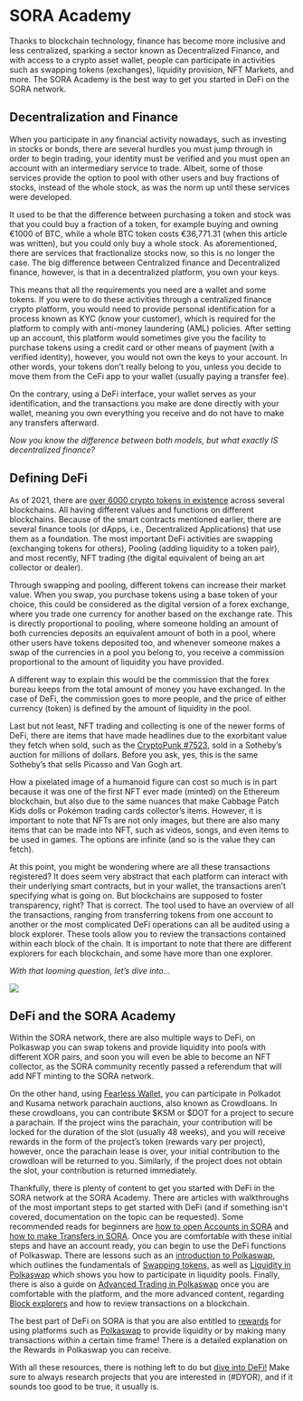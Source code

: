# SORA Academy

Thanks to blockchain technology, finance has become more inclusive and
less centralized, sparking a sector known as Decentralized Finance,
and with access to a crypto asset wallet, people can participate in
activities such as swapping tokens (exchanges), liquidity provision,
NFT Markets, and more. The SORA Academy is the best way to get you started in DeFi on the SORA network.

## Decentralization and Finance

When you participate in any financial activity nowadays, such as investing in stocks or bonds, there are several hurdles you must jump through in order to begin trading, your identity must be verified and you must open an account with an intermediary service to trade. Albeit, some of those services provide the option to pool with other users and buy fractions of stocks, instead of the whole stock, as was the norm up until these services were developed.

It used to be that the difference between purchasing a token and stock was that you could buy a fraction of a token, for example buying and owning €1000 of BTC, while a whole BTC token costs €36,771.31 (when this article was written), but you could only buy a whole stock. As aforementioned, there are services that fractionalize stocks now, so this is no longer the case.
The big difference between Centralized finance and Decentralized
finance, however, is that in a decentralized platform, you own your
keys.

This means that all the requirements you need are a wallet and some tokens. If you were to do these activities through a centralized finance crypto platform, you would need to provide personal identification for a process known as KYC (know your customer), which is required for the platform to comply with anti-money laundering (AML) policies.
After setting up an account, this platform would sometimes give you the facility to purchase tokens using a credit card or other means of payment (with a verified identity), however, you would not own the keys to your account. In other words, your tokens don’t really belong to you, unless you decide to move them from the CeFi app to your wallet (usually paying a transfer fee).

On the contrary, using a DeFi interface, your wallet serves as your identification, and the transactions you make are done directly with your wallet, meaning you own everything you receive and do not have to make any transfers afterward.

_Now you know the difference between both models, but what exactly IS decentralized finance?_

## Defining DeFi

As of 2021, there are [over 6000 crypto tokens in existence](https://www.investing.com/crypto/currencies) across several blockchains. All having different values and functions on different blockchains. Because of the smart contracts mentioned earlier, there are several finance tools (or dApps, i.e., Decentralized Applications) that use them as a foundation. The most important DeFi activities are swapping (exchanging tokens for others), Pooling (adding liquidity to a token pair), and most recently, NFT trading (the digital equivalent of being an art collector or dealer).

Through swapping and pooling, different tokens can increase their market value. When you swap, you purchase tokens using a base token of your choice, this could be considered as the digital version of a forex exchange, where you trade one currency for another based on the exchange rate. This is directly proportional to pooling, where someone holding an amount of both currencies deposits an equivalent amount of both in a pool, where other users have tokens deposited too, and whenever someone makes a swap of the currencies in a pool you belong to, you receive a commission proportional to the amount of liquidity you have provided.

A different way to explain this would be the commission that the forex bureau keeps from the total amount of money you have exchanged. In the case of DeFi, the commission goes to more people, and the price of either currency (token) is defined by the amount of liquidity in the pool.

Last but not least, NFT trading and collecting is one of the newer forms of DeFi, there are items that have made headlines due to the exorbitant value they fetch when sold, such as the [CryptoPunk #7523](https://news.artnet.com/market/sothebys-natively-digital-sale-1979174), sold in a Sotheby’s auction for millions of dollars. Before you ask, yes, this is the same Sotheby’s that sells Picasso and Van Gogh art.

How a pixelated image of a humanoid figure can cost so much is in part because it was one of the first NFT ever made (minted) on the Ethereum blockchain, but also due to the same nuances that make Cabbage Patch Kids dolls or Pokémon trading cards collector’s items. However, it is important to note that NFTs are not only images, but there are also many items that can be made into NFT, such as videos, songs, and even items to be used in games. The options are infinite (and so is the value they can fetch).

At this point, you might be wondering where are all these transactions registered? It does seem very abstract that each platform can interact with their underlying smart contracts, but in your wallet, the transactions aren’t specifying what is going on. But blockchains are supposed to foster transparency, right? That is correct. The tool used to have an overview of all the transactions, ranging from transferring tokens from one account to another or the most complicated DeFi operations can all be audited using a block explorer. These tools allow you to review the transactions contained within each block of the chain. It is important to note that there are different explorers for each blockchain, and some have more than one explorer.

_With that looming question, let’s dive into…_

![](/.gitbook/assets/sora_academy.jpg)

## DeFi and the SORA Academy

Within the SORA network, there are also multiple ways to DeFi, on Polkaswap you can swap tokens and provide liquidity into pools with different XOR pairs, and soon you will even be able to become an NFT collector, as the SORA community recently passed a referendum that will add NFT minting to the SORA network.

On the other hand, using [Fearless Wallet](https://fearlesswallet.io/), you can participate in Polkadot and Kusama network parachain auctions, also known as Crowdloans. In these crowdloans, you can contribute $KSM or $DOT for a project to secure a parachain. If the project wins the parachain, your contribution will be locked for the duration of the slot (usually 48 weeks), and you will receive rewards in the form of the project’s token (rewards vary per project), however, once the parachain lease is over, your initial contribution to the crowdloan will be returned to you. Similarly, if the project does not obtain the slot, your contribution is returned immediately.

Thankfully, there is plenty of content to get you started with DeFi in the SORA network at the SORA Academy. There are articles with walkthroughs of the most important steps to get started with DeFi (and if something isn't covered, documentation on the topic can be requested). Some recommended reads for beginners are [how to open Accounts in SORA](create-an-address.md) and [how to make Transfers in SORA](transfer.md). Once you are comfortable with these initial steps and have an account ready, you can begin to use the DeFi functions of Polkaswap. There are lessons such as an [introduction to Polkaswap](polkaswap.md), which outlines the fundamentals of [Swapping tokens](swap.md), as well as [Liquidity in Polkaswap](provide-liquidity.md) which shows you how to participate in liquidity pools. Finally, there is also a guide on [Advanced Trading in Polkaswap](advanced-trading.md) once you are comfortable with the platform, and the more advanced content, regarding [Block explorers](explore-blocks.md) and how to review transactions on a blockchain.

The best part of DeFi on SORA is that you are also entitled to [rewards](rewards.md) for using platforms such as [Polkaswap](https://polkaswap.io/#/rewards) to provide liquidity or by making many transactions within a certain time frame! There is a detailed explanation on the Rewards in Polkaswap you can receive.

With all these resources, there is nothing left to do but [dive into DeFi!](https://polkaswap.io/#/swap) Make sure to always research projects that you are interested in (#DYOR), and if it sounds too good to be true, it usually is.
